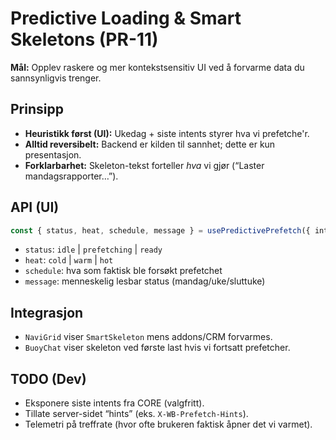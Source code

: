# Predictive Loading & Smart Skeletons (PR-11)

**Mål:** Opplev raskere og mer kontekstsensitiv UI ved å forvarme data du sannsynligvis trenger.

## Prinsipp
- **Heuristikk først (UI):** Ukedag + siste intents styrer hva vi prefetche'r.
- **Alltid reversibelt:** Backend er kilden til sannhet; dette er kun presentasjon.
- **Forklarbarhet:** Skeleton-tekst forteller *hva* vi gjør (“Laster mandagsrapporter…”).

## API (UI)
```ts
const { status, heat, schedule, message } = usePredictivePrefetch({ intents?: string[] });
```
- `status`: `idle` | `prefetching` | `ready`
- `heat`: `cold` | `warm` | `hot`
- `schedule`: hva som faktisk ble forsøkt prefetchet
- `message`: menneskelig lesbar status (mandag/uke/sluttuke)

## Integrasjon
- `NaviGrid` viser `SmartSkeleton` mens addons/CRM forvarmes.
- `BuoyChat` viser skeleton ved første last hvis vi fortsatt prefetcher.

## TODO (Dev)
- Eksponere siste intents fra CORE (valgfritt).
- Tillate server-sidet “hints” (eks. `X-WB-Prefetch-Hints`).
- Telemetri på treffrate (hvor ofte brukeren faktisk åpner det vi varmet).
